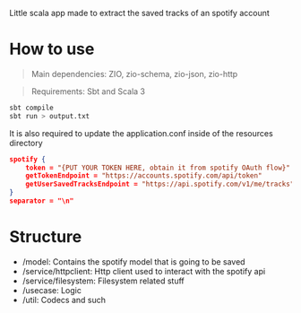 Little scala app made to extract the saved tracks of an spotify account 

# How to use

> Main dependencies: ZIO, zio-schema, zio-json, zio-http

> Requirements: Sbt and Scala 3

```bash
sbt compile
sbt run > output.txt
```
It is also required to update the application.conf inside of the resources directory

```json
spotify {
    token = "{PUT YOUR TOKEN HERE, obtain it from spotify OAuth flow}"
    getTokenEndpoint = "https://accounts.spotify.com/api/token"
    getUserSavedTracksEndpoint = "https://api.spotify.com/v1/me/tracks"
}
separator = "\n"
```

# Structure

- /model: Contains the spotify model that is going to be saved
- /service/httpclient: Http client used to interact with the spotify api
- /service/filesystem: Filesystem related stuff
- /usecase: Logic
- /util: Codecs and such
